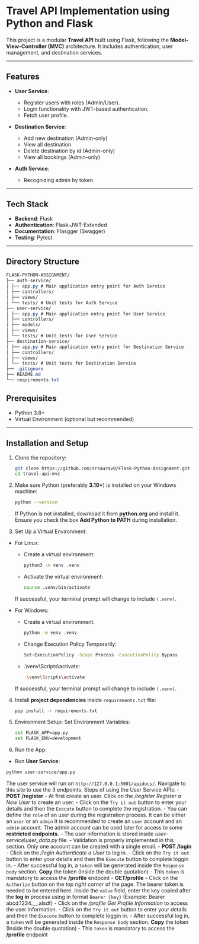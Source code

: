 # Travel API Implementation using Python and Flask

This project is a modular **Travel API** built using Flask, following the **Model-View-Controller (MVC)** architecture. It includes authentication, user management, and destination services.

---

## Features

- **User Service**:
  - Register users with roles (Admin/User).
  - Login functionality with JWT-based authentication.
  - Fetch user profile.

- **Destination Service**:
  - Add new destination (Admin-only)
  - View all destination
  - Delete destination by id (Admin-only)
  - View all bookings (Admin-only)

- **Auth Service**:
  - Recognizing admin by token.

---

## Tech Stack

- **Backend**: Flask
- **Authentication**: Flask-JWT-Extended
- **Documentation**: Flasgger (Swagger)
- **Testing**: Pytest

---

## Directory Structure

``` CSS
FLASK-PYTHON-ASSIGNMENT/ 
├── auth-service/ 
│ ├── app.py # Main application entry point for Auth Service 
│ ├── controllers/ 
│ ├── views/ 
│ └── tests/ # Unit tests for Auth Service 
├── user-service/ 
│ ├── app.py # Main application entry point for User Service 
│ ├── controllers/ 
│ ├── models/ 
│ ├── views/ 
│ └── tests/ # Unit tests for User Service 
├── destination-service/ 
│ ├── app.py # Main application entry point for Destination Service 
│ ├── controllers/ 
│ ├── views/ 
│ └── tests/ # Unit tests for Destination Service 
├── .gitignore 
├── README.md 
└── requirements.txt
```

## Prerequisites

- Python 3.8+
- Virtual Environment (optional but recommended)

---

## Installation and Setup

1. Clone the repository:
   ```bash
   git clone https://github.com/srsaurav0/Flask-Python-Assignment.git
   cd travel-api-mvc
   ```

2. Make sure Python (preferably **3.10+**) is installed on your Windows machine:
   ```bash
   python --version
   ```
   If Python is not installed, download it from **python.org** and install it. Ensure you check the box **Add Python to PATH** during installation.

3. Set Up a Virtual Environment:
- For Linux:
  - Create a virtual environment:
    ```bash
    python3 -m venv .venv
    ```
  - Activate the virtual environment:
    ```bash
    source .venv/bin/activate
    ```
  If successful, your terminal prompt will change to include `(.venv)`.

- For Windows:
  - Create a virtual environment:
    ```bash
    python -m venv .venv
    ```
  - Change Execution Policy Temporarily:
    ```bash
    Set-ExecutionPolicy -Scope Process -ExecutionPolicy Bypass
    ```
  - .\venv\Scripts\activate:
    ```bash
    .\venv\Scripts\activate
    ```
  If successful, your terminal prompt will change to include `(.venv)`.

4. Install **project dependencies** inside `requirements.txt` file:
   ```bash
   pip install -r requirements.txt
   ```

5. Environment Setup:
   Set Environment Variables:
   ```bash
   set FLASK_APP=app.py
   set FLASK_ENV=development
   ```
6. Run the App:
  - Run **User Service**:
   ```bash
   python user-service/app.py
   ```
  The user service will run on `http://127.0.0.1:5001/apidocs/`. Navigate to this site to use the 3 endpoints.
  Steps of using the User Service APIs:
    - **POST /register**
      - At first create an user. Click on the */register Register a New User* to create an user.
      - Click on the `Try it out` button to enter your details and then the `Execute` button to complete the registration.
      - You can define the `role` of an user during the registration process. It can be either an `user` or an `admin` It is recommended to create an `user` account and an `admin` account. The admin account can be used later for access to some **restricted endpoints**.
      - The user information is stored inside *user-service\user_data.py* file.
      - Validation is properly implemented in this section. Only one account can be created with a single email.
    - **POST /login**
      - Click on the */login Authenticate a User* to log in.
      - Click on the `Try it out` button to enter your details and then the `Execute` button to complete loggin in.
      - After successful log in, a `token` will be generated inside the `Response body` section. **Copy** the token (Inside the double quotation)
      - This `token` is mandatory to access the **/profile** endpoint
    - **GET ​/profile**
      - Click on the `Authorize` button on the *top right corner* of the page. The bearer token is needed to be entered here. Inside the `value` field, enter the key copied after the **log in** process using in format `Bearer {key}` (Example: Bearer abcd.1234.__.alsdf)
      - Click on the */profile Get Profile Information* to access the user information.
      - Click on the `Try it out` button to enter your details and then the `Execute` button to complete loggin in.
      - After successful log in, a `token` will be generated inside the `Response body` section. **Copy** the token (Inside the double quotation)
      - This `token` is mandatory to access the **/profile** endpoint